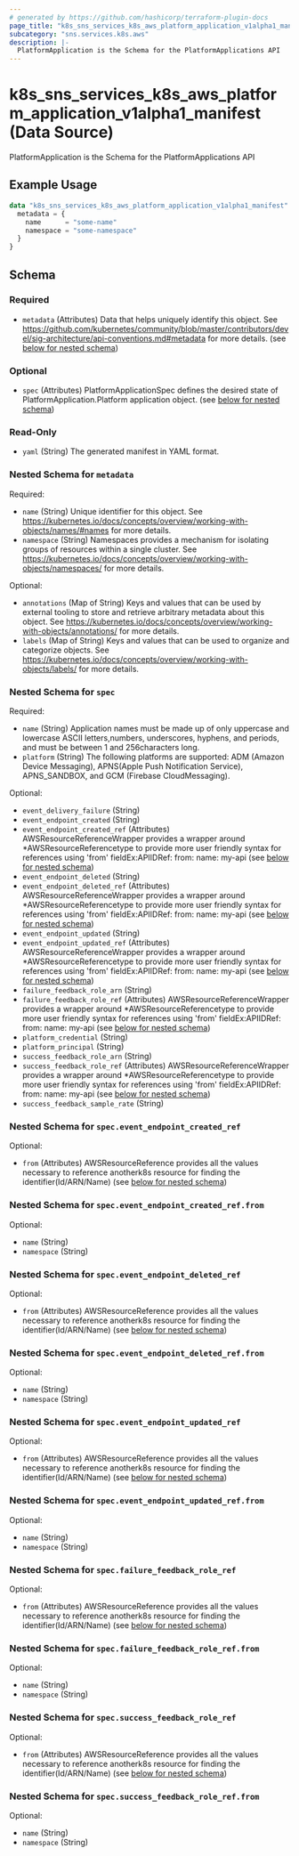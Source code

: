 ```yaml
---
# generated by https://github.com/hashicorp/terraform-plugin-docs
page_title: "k8s_sns_services_k8s_aws_platform_application_v1alpha1_manifest Data Source - terraform-provider-k8s"
subcategory: "sns.services.k8s.aws"
description: |-
  PlatformApplication is the Schema for the PlatformApplications API
---
```


# k8s_sns_services_k8s_aws_platform_application_v1alpha1_manifest (Data Source)

PlatformApplication is the Schema for the PlatformApplications API

## Example Usage

```terraform
data "k8s_sns_services_k8s_aws_platform_application_v1alpha1_manifest" "example" {
  metadata = {
    name      = "some-name"
    namespace = "some-namespace"
  }
}
```

<!-- schema generated by tfplugindocs -->
## Schema

### Required

- `metadata` (Attributes) Data that helps uniquely identify this object. See https://github.com/kubernetes/community/blob/master/contributors/devel/sig-architecture/api-conventions.md#metadata for more details. (see [below for nested schema](#nestedatt--metadata))

### Optional

- `spec` (Attributes) PlatformApplicationSpec defines the desired state of PlatformApplication.Platform application object. (see [below for nested schema](#nestedatt--spec))

### Read-Only

- `yaml` (String) The generated manifest in YAML format.

<a id="nestedatt--metadata"></a>
### Nested Schema for `metadata`

Required:

- `name` (String) Unique identifier for this object. See https://kubernetes.io/docs/concepts/overview/working-with-objects/names/#names for more details.
- `namespace` (String) Namespaces provides a mechanism for isolating groups of resources within a single cluster. See https://kubernetes.io/docs/concepts/overview/working-with-objects/namespaces/ for more details.

Optional:

- `annotations` (Map of String) Keys and values that can be used by external tooling to store and retrieve arbitrary metadata about this object. See https://kubernetes.io/docs/concepts/overview/working-with-objects/annotations/ for more details.
- `labels` (Map of String) Keys and values that can be used to organize and categorize objects. See https://kubernetes.io/docs/concepts/overview/working-with-objects/labels/ for more details.


<a id="nestedatt--spec"></a>
### Nested Schema for `spec`

Required:

- `name` (String) Application names must be made up of only uppercase and lowercase ASCII letters,numbers, underscores, hyphens, and periods, and must be between 1 and 256characters long.
- `platform` (String) The following platforms are supported: ADM (Amazon Device Messaging), APNS(Apple Push Notification Service), APNS_SANDBOX, and GCM (Firebase CloudMessaging).

Optional:

- `event_delivery_failure` (String)
- `event_endpoint_created` (String)
- `event_endpoint_created_ref` (Attributes) AWSResourceReferenceWrapper provides a wrapper around *AWSResourceReferencetype to provide more user friendly syntax for references using 'from' fieldEx:APIIDRef:	from:	  name: my-api (see [below for nested schema](#nestedatt--spec--event_endpoint_created_ref))
- `event_endpoint_deleted` (String)
- `event_endpoint_deleted_ref` (Attributes) AWSResourceReferenceWrapper provides a wrapper around *AWSResourceReferencetype to provide more user friendly syntax for references using 'from' fieldEx:APIIDRef:	from:	  name: my-api (see [below for nested schema](#nestedatt--spec--event_endpoint_deleted_ref))
- `event_endpoint_updated` (String)
- `event_endpoint_updated_ref` (Attributes) AWSResourceReferenceWrapper provides a wrapper around *AWSResourceReferencetype to provide more user friendly syntax for references using 'from' fieldEx:APIIDRef:	from:	  name: my-api (see [below for nested schema](#nestedatt--spec--event_endpoint_updated_ref))
- `failure_feedback_role_arn` (String)
- `failure_feedback_role_ref` (Attributes) AWSResourceReferenceWrapper provides a wrapper around *AWSResourceReferencetype to provide more user friendly syntax for references using 'from' fieldEx:APIIDRef:	from:	  name: my-api (see [below for nested schema](#nestedatt--spec--failure_feedback_role_ref))
- `platform_credential` (String)
- `platform_principal` (String)
- `success_feedback_role_arn` (String)
- `success_feedback_role_ref` (Attributes) AWSResourceReferenceWrapper provides a wrapper around *AWSResourceReferencetype to provide more user friendly syntax for references using 'from' fieldEx:APIIDRef:	from:	  name: my-api (see [below for nested schema](#nestedatt--spec--success_feedback_role_ref))
- `success_feedback_sample_rate` (String)

<a id="nestedatt--spec--event_endpoint_created_ref"></a>
### Nested Schema for `spec.event_endpoint_created_ref`

Optional:

- `from` (Attributes) AWSResourceReference provides all the values necessary to reference anotherk8s resource for finding the identifier(Id/ARN/Name) (see [below for nested schema](#nestedatt--spec--event_endpoint_created_ref--from))

<a id="nestedatt--spec--event_endpoint_created_ref--from"></a>
### Nested Schema for `spec.event_endpoint_created_ref.from`

Optional:

- `name` (String)
- `namespace` (String)



<a id="nestedatt--spec--event_endpoint_deleted_ref"></a>
### Nested Schema for `spec.event_endpoint_deleted_ref`

Optional:

- `from` (Attributes) AWSResourceReference provides all the values necessary to reference anotherk8s resource for finding the identifier(Id/ARN/Name) (see [below for nested schema](#nestedatt--spec--event_endpoint_deleted_ref--from))

<a id="nestedatt--spec--event_endpoint_deleted_ref--from"></a>
### Nested Schema for `spec.event_endpoint_deleted_ref.from`

Optional:

- `name` (String)
- `namespace` (String)



<a id="nestedatt--spec--event_endpoint_updated_ref"></a>
### Nested Schema for `spec.event_endpoint_updated_ref`

Optional:

- `from` (Attributes) AWSResourceReference provides all the values necessary to reference anotherk8s resource for finding the identifier(Id/ARN/Name) (see [below for nested schema](#nestedatt--spec--event_endpoint_updated_ref--from))

<a id="nestedatt--spec--event_endpoint_updated_ref--from"></a>
### Nested Schema for `spec.event_endpoint_updated_ref.from`

Optional:

- `name` (String)
- `namespace` (String)



<a id="nestedatt--spec--failure_feedback_role_ref"></a>
### Nested Schema for `spec.failure_feedback_role_ref`

Optional:

- `from` (Attributes) AWSResourceReference provides all the values necessary to reference anotherk8s resource for finding the identifier(Id/ARN/Name) (see [below for nested schema](#nestedatt--spec--failure_feedback_role_ref--from))

<a id="nestedatt--spec--failure_feedback_role_ref--from"></a>
### Nested Schema for `spec.failure_feedback_role_ref.from`

Optional:

- `name` (String)
- `namespace` (String)



<a id="nestedatt--spec--success_feedback_role_ref"></a>
### Nested Schema for `spec.success_feedback_role_ref`

Optional:

- `from` (Attributes) AWSResourceReference provides all the values necessary to reference anotherk8s resource for finding the identifier(Id/ARN/Name) (see [below for nested schema](#nestedatt--spec--success_feedback_role_ref--from))

<a id="nestedatt--spec--success_feedback_role_ref--from"></a>
### Nested Schema for `spec.success_feedback_role_ref.from`

Optional:

- `name` (String)
- `namespace` (String)
